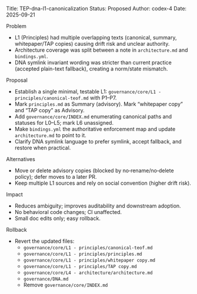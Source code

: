 Title: TEP-dna-l1-canonicalization
Status: Proposed
Author: codex-4
Date: 2025-09-21

Problem
- L1 (Principles) had multiple overlapping texts (canonical, summary, whitepaper/TAP copies) causing drift risk and unclear authority.
- Architecture coverage was split between a note in `architecture.md` and `bindings.yml`.
- DNA symlink invariant wording was stricter than current practice (accepted plain-text fallback), creating a norm/state mismatch.

Proposal
- Establish a single minimal, testable L1: `governance/core/L1 - principles/canonical-teof.md` with P1–P7.
- Mark `principles.md` as Summary (advisory). Mark “whitepaper copy” and “TAP copy” as Advisory.
- Add `governance/core/INDEX.md` enumerating canonical paths and statuses for L0–L5; mark L6 unassigned.
- Make `bindings.yml` the authoritative enforcement map and update `architecture.md` to point to it.
- Clarify DNA symlink language to prefer symlink, accept fallback, and restore when practical.

Alternatives
- Move or delete advisory copies (blocked by no‑rename/no‑delete policy); defer moves to a later PR.
- Keep multiple L1 sources and rely on social convention (higher drift risk).

Impact
- Reduces ambiguity; improves auditability and downstream adoption.
- No behavioral code changes; CI unaffected.
- Small doc edits only; easy rollback.

Rollback
- Revert the updated files:
  - `governance/core/L1 - principles/canonical-teof.md`
  - `governance/core/L1 - principles/principles.md`
  - `governance/core/L1 - principles/whitepaper copy.md`
  - `governance/core/L1 - principles/TAP copy.md`
  - `governance/core/L4 - architecture/architecture.md`
  - `governance/DNA.md`
  - Remove `governance/core/INDEX.md`

